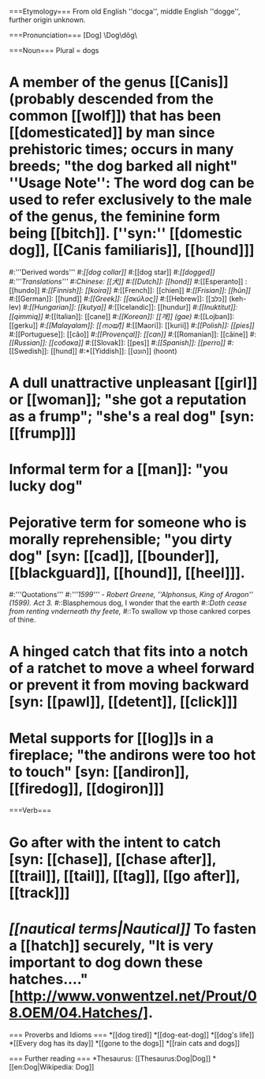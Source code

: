 ===Etymology===
From old English ''docga'', middle English ''dogge'', further origin unknown.
 
===Pronunciation===
[Dog] \Dog\dôg\

===Noun===
Plural = dogs
# A member of the genus [[Canis]] (probably descended from the common [[wolf]]) that has been [[domesticated]] by man since prehistoric times; occurs in many breeds; "the dog barked all night" ''Usage Note'': The word dog can be used to refer exclusively to the male of the genus, the feminine form being [[bitch]]. [''syn:'' [[domestic dog]], [[Canis familiaris]], [[hound]]]
#:'''Derived words'''
#:*[[dog collar]]
#:*[[dog star]]
#:*[[dogged]]
#:'''Translations'''
#:*Chinese: [[&#29356;]]
#:*[[Dutch]]: [[hond]]
#:*[[Esperanto]] : [[hundo]]
#:*[[Finnish]]: [[koira]]
#:*[[French]]: [[chien]]
#:*[[Frisian]]: [[hûn]]
#:*[[German]]: [[hund]]
#:*[[Greek]]: [[σκύλος]]
#:*[[Hebrew]]: [[כלב]] (keh-lev)
#:*[[Hungarian]]: [[kutya]]
#:*[[Icelandic]]: [[hundur]]
#:*[[Inuktitut]]: [[qimmiq]]
#:*[[Italian]]: [[cane]]
#:*[[Korean]]: [[개]] (gae)
#:*[[Lojban]]: [[gerku]]
#:*[[Malayalam]]: [[നായ്]]
#:*[[Maori]]: [[kurii]]
#:*[[Polish]]: [[pies]]
#:*[[Portuguese]]: [[cão]]
#:*[[Provençal]]: [[can]]
#:*[[Romanian]]: [[c&#226;ine]]
#:*[[Russian]]: [[собака]]
#:*[[Slovak]]: [[pes]]
#:*[[Spanish]]: [[perro]]
#:*[[Swedish]]: [[hund]]
#:*[[Yiddish]]: [[הונט]] (hoont)
# A dull unattractive unpleasant [[girl]] or [[woman]]; "she got a reputation as a frump"; "she's a real dog" [syn: [[frump]]]
# Informal term for a [[man]]: "you lucky dog"
# Pejorative term for someone who is morally reprehensible; "you dirty dog" [syn: [[cad]], [[bounder]], [[blackguard]], [[hound]], [[heel]]].
#:'''Quotations'''
#:*'''1599''' - Robert Greene, ''Alphonsus, King of Aragon'' (1599). Act 3.
#:*:Blasphemous dog, I wonder that the earth
#:*:Doth cease from renting vnderneath thy feete,
#:*:To swallow vp those cankred corpes of thine. 
# A hinged catch that fits into a notch of a ratchet to move a wheel forward or prevent it from moving backward [syn: [[pawl]], [[detent]], [[click]]]
# Metal supports for [[log]]s in a fireplace; "the andirons were too hot to touch" [syn: [[andiron]], [[firedog]], [[dogiron]]]


===Verb===
# Go after with the intent to catch [syn: [[chase]], [[chase after]], [[trail]], [[tail]], [[tag]], [[go after]], [[track]]]
# <i>[[nautical terms|Nautical]]</i> To fasten a [[hatch]] securely, "It is very important to dog down these hatches...." [http://www.vonwentzel.net/Prout/08.OEM/04.Hatches/].

=== Proverbs and Idioms ===
*[[dog tired]]
*[[dog-eat-dog]]
*[[dog's life]]
*[[Every dog has its day]]
*[[gone to the dogs]]
*[[rain cats and dogs]]



=== Further reading ===
*Thesaurus: [[Thesaurus:Dog|Dog]]
*[[en:Dog|Wikipedia: Dog]]